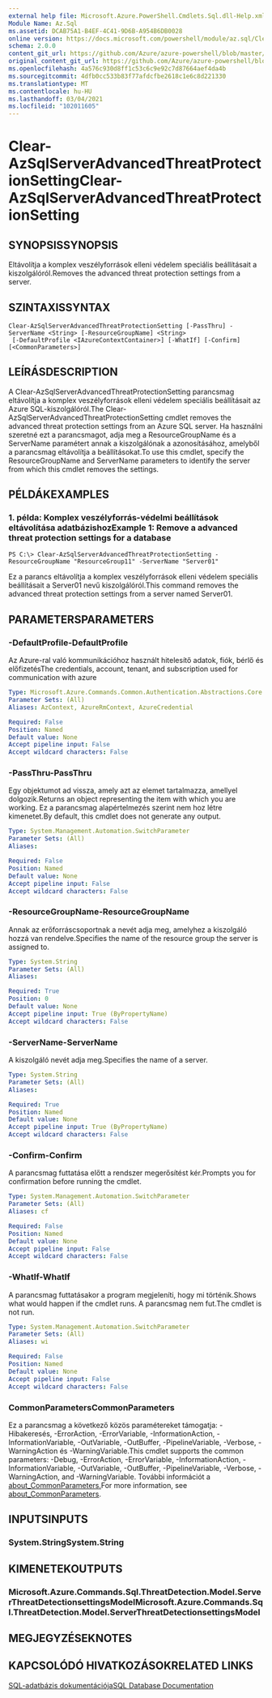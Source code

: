 ```yaml
---
external help file: Microsoft.Azure.PowerShell.Cmdlets.Sql.dll-Help.xml
Module Name: Az.Sql
ms.assetid: DCAB75A1-B4EF-4C41-9D6B-A954B6DB0028
online version: https://docs.microsoft.com/powershell/module/az.sql/Clear-AzSqlServerAdvancedThreatProtectionSetting
schema: 2.0.0
content_git_url: https://github.com/Azure/azure-powershell/blob/master/src/Sql/Sql/help/Clear-AzSqlServerAdvancedThreatProtectionSetting.md
original_content_git_url: https://github.com/Azure/azure-powershell/blob/master/src/Sql/Sql/help/Clear-AzSqlServerAdvancedThreatProtectionSetting.md
ms.openlocfilehash: 4a576c930d8ff1c53c6c9e92c7d87664aef4da4b
ms.sourcegitcommit: 4dfb0cc533b83f77afdcfbe2618c1e6c8d221330
ms.translationtype: MT
ms.contentlocale: hu-HU
ms.lasthandoff: 03/04/2021
ms.locfileid: "102011605"
---
```

# <span data-ttu-id="bdfef-101">Clear-AzSqlServerAdvancedThreatProtectionSetting</span><span class="sxs-lookup"><span data-stu-id="bdfef-101">Clear-AzSqlServerAdvancedThreatProtectionSetting</span></span>

## <span data-ttu-id="bdfef-102">SYNOPSIS</span><span class="sxs-lookup"><span data-stu-id="bdfef-102">SYNOPSIS</span></span>
<span data-ttu-id="bdfef-103">Eltávolítja a komplex veszélyforrások elleni védelem speciális beállításait a kiszolgálóról.</span><span class="sxs-lookup"><span data-stu-id="bdfef-103">Removes the advanced threat protection settings from a server.</span></span>

## <span data-ttu-id="bdfef-104">SZINTAXIS</span><span class="sxs-lookup"><span data-stu-id="bdfef-104">SYNTAX</span></span>

```
Clear-AzSqlServerAdvancedThreatProtectionSetting [-PassThru] -ServerName <String> [-ResourceGroupName] <String>
 [-DefaultProfile <IAzureContextContainer>] [-WhatIf] [-Confirm] [<CommonParameters>]
```

## <span data-ttu-id="bdfef-105">LEÍRÁS</span><span class="sxs-lookup"><span data-stu-id="bdfef-105">DESCRIPTION</span></span>
<span data-ttu-id="bdfef-106">A Clear-AzSqlServerAdvancedThreatProtectionSetting parancsmag eltávolítja a komplex veszélyforrások elleni védelem speciális beállításait az Azure SQL-kiszolgálóról.</span><span class="sxs-lookup"><span data-stu-id="bdfef-106">The Clear-AzSqlServerAdvancedThreatProtectionSetting cmdlet removes the advanced threat protection settings from an Azure SQL server.</span></span>
<span data-ttu-id="bdfef-107">Ha használni szeretné ezt a parancsmagot, adja meg a ResourceGroupName és a ServerName paramétert annak a kiszolgálónak a azonosításához, amelyből a parancsmag eltávolítja a beállításokat.</span><span class="sxs-lookup"><span data-stu-id="bdfef-107">To use this cmdlet, specify the ResourceGroupName and ServerName parameters to identify the server from which this cmdlet removes the settings.</span></span>

## <span data-ttu-id="bdfef-108">PÉLDÁK</span><span class="sxs-lookup"><span data-stu-id="bdfef-108">EXAMPLES</span></span>

### <span data-ttu-id="bdfef-109">1. példa: Komplex veszélyforrás-védelmi beállítások eltávolítása adatbázishoz</span><span class="sxs-lookup"><span data-stu-id="bdfef-109">Example 1: Remove a advanced threat protection settings for a database</span></span>
```
PS C:\> Clear-AzSqlServerAdvancedThreatProtectionSetting -ResourceGroupName "ResourceGroup11" -ServerName "Server01"
```

<span data-ttu-id="bdfef-110">Ez a parancs eltávolítja a komplex veszélyforrások elleni védelem speciális beállításait a Server01 nevű kiszolgálóról.</span><span class="sxs-lookup"><span data-stu-id="bdfef-110">This command removes the advanced threat protection settings from a server named Server01.</span></span>

## <span data-ttu-id="bdfef-111">PARAMETERS</span><span class="sxs-lookup"><span data-stu-id="bdfef-111">PARAMETERS</span></span>

### <span data-ttu-id="bdfef-112">-DefaultProfile</span><span class="sxs-lookup"><span data-stu-id="bdfef-112">-DefaultProfile</span></span>
<span data-ttu-id="bdfef-113">Az Azure-ral való kommunikációhoz használt hitelesítő adatok, fiók, bérlő és előfizetés</span><span class="sxs-lookup"><span data-stu-id="bdfef-113">The credentials, account, tenant, and subscription used for communication with azure</span></span>

```yaml
Type: Microsoft.Azure.Commands.Common.Authentication.Abstractions.Core.IAzureContextContainer
Parameter Sets: (All)
Aliases: AzContext, AzureRmContext, AzureCredential

Required: False
Position: Named
Default value: None
Accept pipeline input: False
Accept wildcard characters: False
```

### <span data-ttu-id="bdfef-114">-PassThru</span><span class="sxs-lookup"><span data-stu-id="bdfef-114">-PassThru</span></span>
<span data-ttu-id="bdfef-115">Egy objektumot ad vissza, amely azt az elemet tartalmazza, amellyel dolgozik.</span><span class="sxs-lookup"><span data-stu-id="bdfef-115">Returns an object representing the item with which you are working.</span></span>
<span data-ttu-id="bdfef-116">Ez a parancsmag alapértelmezés szerint nem hoz létre kimenetet.</span><span class="sxs-lookup"><span data-stu-id="bdfef-116">By default, this cmdlet does not generate any output.</span></span>

```yaml
Type: System.Management.Automation.SwitchParameter
Parameter Sets: (All)
Aliases:

Required: False
Position: Named
Default value: None
Accept pipeline input: False
Accept wildcard characters: False
```

### <span data-ttu-id="bdfef-117">-ResourceGroupName</span><span class="sxs-lookup"><span data-stu-id="bdfef-117">-ResourceGroupName</span></span>
<span data-ttu-id="bdfef-118">Annak az erőforráscsoportnak a nevét adja meg, amelyhez a kiszolgáló hozzá van rendelve.</span><span class="sxs-lookup"><span data-stu-id="bdfef-118">Specifies the name of the resource group the server is assigned to.</span></span>

```yaml
Type: System.String
Parameter Sets: (All)
Aliases:

Required: True
Position: 0
Default value: None
Accept pipeline input: True (ByPropertyName)
Accept wildcard characters: False
```

### <span data-ttu-id="bdfef-119">-ServerName</span><span class="sxs-lookup"><span data-stu-id="bdfef-119">-ServerName</span></span>
<span data-ttu-id="bdfef-120">A kiszolgáló nevét adja meg.</span><span class="sxs-lookup"><span data-stu-id="bdfef-120">Specifies the name of a server.</span></span>

```yaml
Type: System.String
Parameter Sets: (All)
Aliases:

Required: True
Position: Named
Default value: None
Accept pipeline input: True (ByPropertyName)
Accept wildcard characters: False
```

### <span data-ttu-id="bdfef-121">-Confirm</span><span class="sxs-lookup"><span data-stu-id="bdfef-121">-Confirm</span></span>
<span data-ttu-id="bdfef-122">A parancsmag futtatása előtt a rendszer megerősítést kér.</span><span class="sxs-lookup"><span data-stu-id="bdfef-122">Prompts you for confirmation before running the cmdlet.</span></span>

```yaml
Type: System.Management.Automation.SwitchParameter
Parameter Sets: (All)
Aliases: cf

Required: False
Position: Named
Default value: None
Accept pipeline input: False
Accept wildcard characters: False
```

### <span data-ttu-id="bdfef-123">-WhatIf</span><span class="sxs-lookup"><span data-stu-id="bdfef-123">-WhatIf</span></span>
<span data-ttu-id="bdfef-124">A parancsmag futtatásakor a program megjeleníti, hogy mi történik.</span><span class="sxs-lookup"><span data-stu-id="bdfef-124">Shows what would happen if the cmdlet runs.</span></span>
<span data-ttu-id="bdfef-125">A parancsmag nem fut.</span><span class="sxs-lookup"><span data-stu-id="bdfef-125">The cmdlet is not run.</span></span>

```yaml
Type: System.Management.Automation.SwitchParameter
Parameter Sets: (All)
Aliases: wi

Required: False
Position: Named
Default value: None
Accept pipeline input: False
Accept wildcard characters: False
```

### <span data-ttu-id="bdfef-126">CommonParameters</span><span class="sxs-lookup"><span data-stu-id="bdfef-126">CommonParameters</span></span>
<span data-ttu-id="bdfef-127">Ez a parancsmag a következő közös paramétereket támogatja: -Hibakeresés, -ErrorAction, -ErrorVariable, -InformationAction, -InformationVariable, -OutVariable, -OutBuffer, -PipelineVariable, -Verbose, -WarningAction és -WarningVariable.</span><span class="sxs-lookup"><span data-stu-id="bdfef-127">This cmdlet supports the common parameters: -Debug, -ErrorAction, -ErrorVariable, -InformationAction, -InformationVariable, -OutVariable, -OutBuffer, -PipelineVariable, -Verbose, -WarningAction, and -WarningVariable.</span></span> <span data-ttu-id="bdfef-128">További információt a [about_CommonParameters.](http://go.microsoft.com/fwlink/?LinkID=113216)</span><span class="sxs-lookup"><span data-stu-id="bdfef-128">For more information, see [about_CommonParameters](http://go.microsoft.com/fwlink/?LinkID=113216).</span></span>

## <span data-ttu-id="bdfef-129">INPUTS</span><span class="sxs-lookup"><span data-stu-id="bdfef-129">INPUTS</span></span>

### <span data-ttu-id="bdfef-130">System.String</span><span class="sxs-lookup"><span data-stu-id="bdfef-130">System.String</span></span>

## <span data-ttu-id="bdfef-131">KIMENETEK</span><span class="sxs-lookup"><span data-stu-id="bdfef-131">OUTPUTS</span></span>

### <span data-ttu-id="bdfef-132">Microsoft.Azure.Commands.Sql.ThreatDetection.Model.ServerThreatDetectionsettingsModel</span><span class="sxs-lookup"><span data-stu-id="bdfef-132">Microsoft.Azure.Commands.Sql.ThreatDetection.Model.ServerThreatDetectionsettingsModel</span></span>

## <span data-ttu-id="bdfef-133">MEGJEGYZÉSEK</span><span class="sxs-lookup"><span data-stu-id="bdfef-133">NOTES</span></span>

## <span data-ttu-id="bdfef-134">KAPCSOLÓDÓ HIVATKOZÁSOK</span><span class="sxs-lookup"><span data-stu-id="bdfef-134">RELATED LINKS</span></span>

[<span data-ttu-id="bdfef-135">SQL-adatbázis dokumentációja</span><span class="sxs-lookup"><span data-stu-id="bdfef-135">SQL Database Documentation</span></span>](https://docs.microsoft.com/azure/sql-database/)

